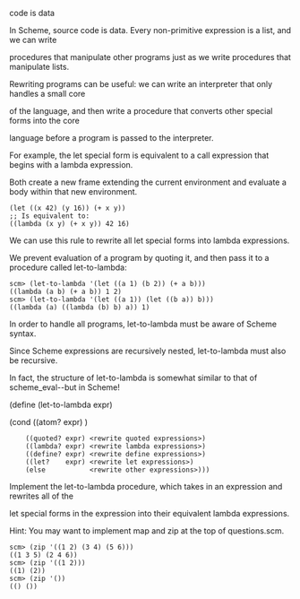 code is data

In Scheme, source code is data. Every non-primitive expression is a list, and we can write 

procedures that manipulate other programs just as we write procedures that manipulate lists.

Rewriting programs can be useful: we can write an interpreter that only handles a small core 

of the language, and then write a procedure that converts other special forms into the core 

language before a program is passed to the interpreter.

For example, the let special form is equivalent to a call expression that begins with a lambda expression. 

Both create a new frame extending the current environment and evaluate a body within that new environment.

    (let ((x 42) (y 16)) (+ x y))
    ;; Is equivalent to:
    ((lambda (x y) (+ x y)) 42 16)

We can use this rule to rewrite all let special forms into lambda expressions. 

We prevent evaluation of a program by quoting it, and then pass it to a procedure called let-to-lambda:

    scm> (let-to-lambda '(let ((a 1) (b 2)) (+ a b)))
    ((lambda (a b) (+ a b)) 1 2)
    scm> (let-to-lambda '(let ((a 1)) (let ((b a)) b)))
    ((lambda (a) ((lambda (b) b) a)) 1)

In order to handle all programs, let-to-lambda must be aware of Scheme syntax. 

Since Scheme expressions are recursively nested, let-to-lambda must also be recursive. 

In fact, the structure of let-to-lambda is somewhat similar to that of scheme_eval--but in Scheme!

(define (let-to-lambda expr)

  (cond ((atom?   expr) <rewrite atoms>)

        ((quoted? expr) <rewrite quoted expressions>)
        ((lambda? expr) <rewrite lambda expressions>)
        ((define? expr) <rewrite define expressions>)
        ((let?    expr) <rewrite let expressions>)
        (else           <rewrite other expressions>)))

Implement the let-to-lambda procedure, which takes in an expression and rewrites all of the 

let special forms in the expression into their equivalent lambda expressions.

Hint: You may want to implement map and zip at the top of questions.scm.

    scm> (zip '((1 2) (3 4) (5 6)))
    ((1 3 5) (2 4 6))
    scm> (zip '((1 2)))
    ((1) (2))
    scm> (zip '())
    (() ())
